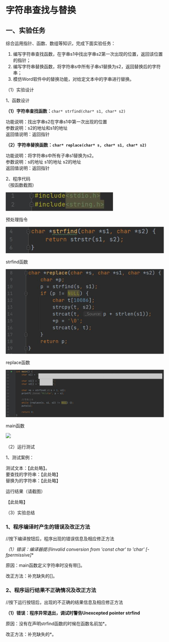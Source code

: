 # 字符串查找与替换

## 一、实验任务

综合运用指针、函数、数组等知识，完成下面实验任务：

1. 编写字符串查找函数，在字串s1中找出字串s2第一次出现的位置，返回该位置的指针；
2. 编写字符串替换函数，将字符串s中所有子串s1替换为s2，返回替换后的字符串；
3. 模仿Word软件中的替换功能，对给定文本中的字串进行替换。

（1）实验设计

1、函数设计

**（1）字符串查找函数：**`char* strfind(char* s1, char* s2)`

功能说明：找出字串s2在字串s1中第一次出现的位置  
参数说明：s2的地址和s1的地址  
返回值说明：返回指针  

**（2）字符串替换函数：`char* replace(char* s, char* s1, char* s2)`**

功能说明：将字符串s中所有子串s1替换为s2。  
参数说明：s的地址 s1的地址 s2的地址  
返回值说明：返回指针  

2、程序代码  
（按函数截图）

![](pic/sy10_1.jpg)

预处理指令

![](pic/sy10_2.jpg)

strfind函数

![](pic/sy10_3.jpg)

replace函数

![](pic/sy10_4.jpg)

main函数

![](pic/sy10_5.jpg)

（2）运行测试

1、测试案例：

测试文本：【此处略】。  
要查找的字符串：【此处略】  
替换为的字符串：【此处略】  

运行结果（请截图）

【此处略】

（3）实验总结

### 1、程序编译时产生的错误及改正方法

//按下编译按钮后，程序出现的错误信息及相应修正方法

**（1）错误：编译器提示invalid conversion from 'const char*' to 'char' [-fpermissive]**

原因：main函数定义字符串时没有带[]。

改正方法：补充缺失的[]。

### 2、程序运行结果不正确情况及改正方法

//按下运行按钮后，出现的不正确的结果信息及相应修正方法

**（1）错误：程序异常退出，调试时警告Unexcepted pointer strfind**

原因：没有在声明strfind函数的时候在函数名前加*。

改正方法：补充缺失的*。

